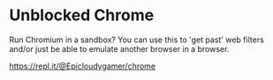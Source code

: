# Unblocked Chrome
Run Chromium in a sandbox? You can use this to 'get past' web filters and/or just be able to emulate another browser in a browser.

https://repl.it/@Epicloudygamer/chrome
